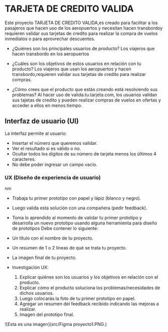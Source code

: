 # TARJETA DE CREDITO VALIDA
Este proyecto TARJETA DE CREDITO VALIDA,es creado para facilitar a los pasajeros que hacen uso de los aeropuertos y necesitan hacen transbordoy requieren validar sus tarjetas de credito para realizar la compra de vuelos inmediatos o para aprovrechar descuentos.
* ¿Quiénes son los principales usuarios de producto?
Los viajeros que hacen transbordo en los aeropuertos 

* ¿Cuáles son los objetivos de estos usuarios en relación con tu producto?
Los viajeros que usan los aeropuertos y hacen transbordo,requieren validar sus tarjetas de credito para realizar compras.

* ¿Cómo crees que el producto que estás creando está resolviendo sus problemas?
Al hacer uso de valida.tu.tarjeta.com, los usuarios validan sus tajetas de credito y pueden realizar compras de vuelos en ofertas y acceder a ellos en menos tiempo.

## Interfaz de usuario (UI)

La interfaz permite al usuario:

* Insertar el número que queremos validar.
* Ver el resultado si es válido o no.
* Ocultar todos los dígitos de su número de tarjeta menos los últimos
4 caracteres.
* No debe poder ingresar un campo vacío.

### UX (Diseño de experiencia de usuario)

nm

* Trabaja tu primer prototipo con papel y lápiz (blanco y negro).
* Luego valida esta solución con una compañera (pedir feedback).
* Toma lo aprendido al momento de validar tu primer prototipo y desarrolla un
  nuevo prototipo usando alguna herramienta para diseño de prototipos
  Debe contener lo siguiente:

* Un título con el nombre de tu proyecto.
* Un resumen de 1 o 2 líneas de qué se trata tu proyecto.
* La imagen final de tu proyecto.
* Investigación UX:
  1. Explicar quiénes son los usuarios y los objetivos en relación con el
    producto.
  2. Explicar cómo el producto soluciona los problemas/necesidades de dichos
    usuarios.
  3. Luego colocarás la foto de tu primer prototipo en papel.
  4. Agregar un resumen del feedback recibido indicando las mejoras a realizar.
  5. Imagen del prototipo final.

![Esta es una imagen](src/Figma proyecto1.PNG.)


